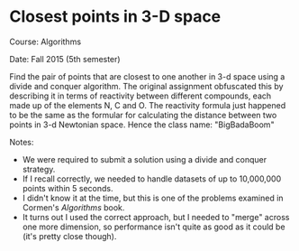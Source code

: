 # Closest points in 3-D space
Course: Algorithms

Date: Fall 2015 (5th semester)

Find the pair of points that are closest to one another in 3-d space using a divide and conquer algorithm. The original assignment obfuscated this by describing it in terms of reactivity between different compounds, each made up of the elements N, C and O. The reactivity formula just happened to be the same as the formular for calculating the distance between two points in 3-d Newtonian space. Hence the class name: "BigBadaBoom"

Notes:
* We were required to submit a solution using a divide and conquer strategy.
* If I recall correctly, we needed to handle datasets of up to 10,000,000 points within 5 seconds.
* I didn't know it at the time, but this is one of the problems examined in Cormen's *Algorithms* book.
* It turns out I used the correct approach, but I needed to "merge" across one more dimension, so performance isn't quite as good as it could be (it's pretty close though).


